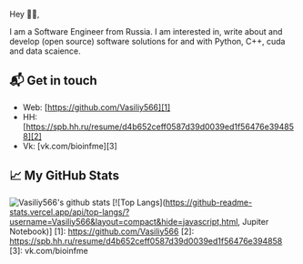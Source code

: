 Hey 👋🏻,

I am a Software Engineer from Russia. I am interested in, write about and develop (open source) software solutions for and with Python, C++, cuda and data scaience.

## 📬 Get in touch

- Web: [https://github.com/Vasiliy566][1]
- HH: [https://spb.hh.ru/resume/d4b652ceff0587d39d0039ed1f56476e394858][2]
- Vk: [vk.com/bioinfme][3]


## &#x1f4c8; My GitHub Stats

![Vasiliy566's github stats](https://github-readme-stats.vercel.app/api?username=Vasiliy566&show_icons=true)
[![Top Langs](https://github-readme-stats.vercel.app/api/top-langs/?username=Vasiliy566&layout=compact&hide=javascript,html, Jupiter Notebook)]
[1]: https://github.com/Vasiliy566
[2]: https://spb.hh.ru/resume/d4b652ceff0587d39d0039ed1f56476e394858
[3]: vk.com/bioinfme
